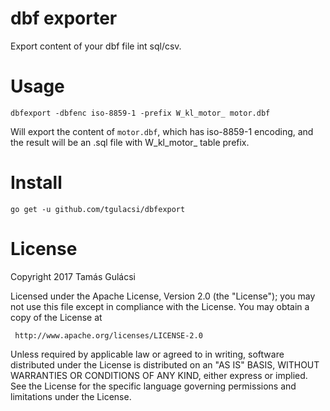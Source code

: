 # dbf exporter
Export content of your dbf file int sql/csv.

# Usage

    dbfexport -dbfenc iso-8859-1 -prefix W_kl_motor_ motor.dbf

Will export the content of `motor.dbf`, which has iso-8859-1 encoding,
and the result will be an .sql file with W_kl_motor_ table prefix.

# Install

    go get -u github.com/tgulacsi/dbfexport

# License

Copyright 2017 Tamás Gulácsi

Licensed under the Apache License, Version 2.0 (the "License");
you may not use this file except in compliance with the License.
You may obtain a copy of the License at

     http://www.apache.org/licenses/LICENSE-2.0

Unless required by applicable law or agreed to in writing, software
distributed under the License is distributed on an "AS IS" BASIS,
WITHOUT WARRANTIES OR CONDITIONS OF ANY KIND, either express or implied.
See the License for the specific language governing permissions and
limitations under the License.
